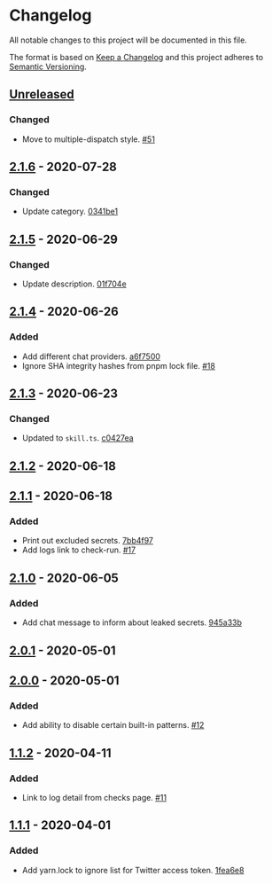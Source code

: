# Changelog

All notable changes to this project will be documented in this file.

The format is based on [Keep a Changelog](http://keepachangelog.com/)
and this project adheres to [Semantic Versioning](http://semver.org/).

## [Unreleased](https://github.com/atomist-skills/github-secret-scanner-skill/compare/2.1.6...HEAD)

### Changed

-   Move to multiple-dispatch style. [#51](https://github.com/atomist-skills/github-secret-scanner-skill/issues/51)

## [2.1.6](https://github.com/atomist-skills/github-secret-scanner-skill/compare/2.1.5...2.1.6) - 2020-07-28

### Changed

-   Update category. [0341be1](https://github.com/atomist-skills/github-secret-scanner-skill/commit/0341be1d9938cb6608b0b97c01735edff77b365d)

## [2.1.5](https://github.com/atomist-skills/github-secret-scanner-skill/compare/2.1.4...2.1.5) - 2020-06-29

### Changed

-   Update description. [01f704e](https://github.com/atomist-skills/github-secret-scanner-skill/commit/01f704e8878a82dbf295ebdfbfcf47ebb3a9c129)

## [2.1.4](https://github.com/atomist-skills/github-secret-scanner-skill/compare/2.1.3...2.1.4) - 2020-06-26

### Added

-   Add different chat providers. [a6f7500](https://github.com/atomist-skills/github-secret-scanner-skill/commit/a6f7500f8dd9fa395dbe6d6ae73480fd65de1324)
-   Ignore SHA integrity hashes from pnpm lock file. [#18](https://github.com/atomist-skills/github-secret-scanner-skill/issues/18)

## [2.1.3](https://github.com/atomist-skills/github-secret-scanner-skill/compare/2.1.2...2.1.3) - 2020-06-23

### Changed

-   Updated to `skill.ts`. [c0427ea](https://github.com/atomist-skills/github-secret-scanner-skill/commit/c0427ea4fadcce712f3030e0223090037afdc65d)

## [2.1.2](https://github.com/atomist-skills/github-secret-scanner-skill/compare/2.1.1...2.1.2) - 2020-06-18

## [2.1.1](https://github.com/atomist-skills/github-secret-scanner-skill/compare/2.1.0...2.1.1) - 2020-06-18

### Added

-   Print out excluded secrets. [7bb4f97](https://github.com/atomist-skills/github-secret-scanner-skill/commit/7bb4f977e51386e626adf2b94c9e89de24d008bb)
-   Add logs link to check-run. [#17](https://github.com/atomist-skills/github-secret-scanner-skill/issues/17)

## [2.1.0](https://github.com/atomist-skills/github-secret-scanner-skill/compare/2.0.1...2.1.0) - 2020-06-05

### Added

-   Add chat message to inform about leaked secrets. [945a33b](https://github.com/atomist-skills/github-secret-scanner-skill/commit/945a33bb23dde7f1ee056e60fafefeb5d99b5bbb)

## [2.0.1](https://github.com/atomist-skills/github-secret-scanner-skill/compare/2.0.0...2.0.1) - 2020-05-01

## [2.0.0](https://github.com/atomist-skills/github-secret-scanner-skill/compare/1.1.2...2.0.0) - 2020-05-01

### Added

-   Add ability to disable certain built-in patterns. [#12](https://github.com/atomist-skills/github-secret-scanner-skill/issues/12)

## [1.1.2](https://github.com/atomist-skills/github-secret-scanner-skill/compare/1.1.1...1.1.2) - 2020-04-11

### Added

-   Link to log detail from checks page. [#11](https://github.com/atomist-skills/github-secret-scanner-skill/issues/11)

## [1.1.1](https://github.com/atomist-skills/github-secret-scanner-skill/tree/1.1.1) - 2020-04-01

### Added

-   Add yarn.lock to ignore list for Twitter access token. [1fea6e8](https://github.com/atomist-skills/github-secret-scanner-skill/commit/1fea6e85c7db134a6999ad6e2f21c1c35950b1ba)
